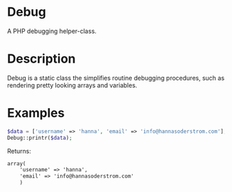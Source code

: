 Debug
=====
A PHP debugging helper-class.

# Description #
Debug is a static class the simplifies routine debugging procedures, such as rendering pretty looking arrays and variables.

# Examples #
```php
$data = ['username' => 'hanna', 'email' => 'info@hannasoderstrom.com'];
Debug::printr($data);
```
Returns:
```html
array(
    'username' => 'hanna',
    'email' => 'info@hannasoderstrom.com'
    )
```
